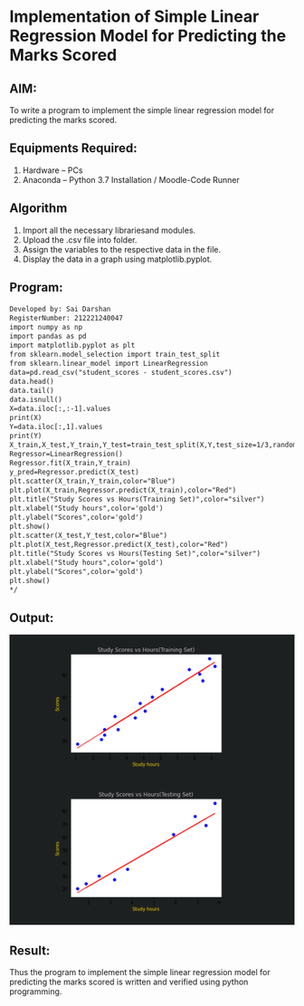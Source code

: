 # Implementation of Simple Linear Regression Model for Predicting the Marks Scored
## AIM:
To write a program to implement the simple linear regression model for predicting the marks scored.
## Equipments Required:
1. Hardware – PCs
2. Anaconda – Python 3.7 Installation / Moodle-Code Runner
## Algorithm
1. Import all the necessary librariesand modules.
2. Upload the .csv file into folder.
3. Assign the variables to the respective data in the file.
4. Display the data in a graph using matplotlib.pyplot.
## Program:
```
Developed by: Sai Darshan
RegisterNumber: 212221240047
import numpy as np
import pandas as pd
import matplotlib.pyplot as plt
from sklearn.model_selection import train_test_split
from sklearn.linear_model import LinearRegression
data=pd.read_csv("student_scores - student_scores.csv")
data.head()
data.tail()
data.isnull()
X=data.iloc[:,:-1].values
print(X)
Y=data.iloc[:,1].values
print(Y)
X_train,X_test,Y_train,Y_test=train_test_split(X,Y,test_size=1/3,random_state=0)
Regressor=LinearRegression()
Regressor.fit(X_train,Y_train)
y_pred=Regressor.predict(X_test)
plt.scatter(X_train,Y_train,color="Blue")
plt.plot(X_train,Regressor.predict(X_train),color="Red")
plt.title("Study Scores vs Hours(Training Set)",color="silver")
plt.xlabel("Study hours",color='gold')
plt.ylabel("Scores",color='gold')
plt.show()
plt.scatter(X_test,Y_test,color="Blue")
plt.plot(X_test,Regressor.predict(X_test),color="Red")
plt.title("Study Scores vs Hours(Testing Set)",color="silver")
plt.xlabel("Study hours",color='gold')
plt.ylabel("Scores",color='gold')
plt.show()
*/
```
## Output:
![simple linear regression model for predicting the marks scored](1.png)
## Result:
Thus the program to implement the simple linear regression model for predicting the marks scored is written and verified using python programming.

